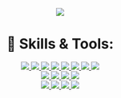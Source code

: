 <p align="center">
  <a href="https://github.com/lowlighter/metrics">
    <img src="https://metrics.lecoq.io/Tanzim66?template=classic&config.timezone=America%2FToronto">
  </a>
</p>

<h1 align="center"> 🔧 Skills & Tools: </h1>
<p align="center">
  <a href="https://www.oracle.com/ca-en/java/">
    <img src="https://img.shields.io/static/v1?style=for-the-badge&message=Java&color=007396&logo=Java&logoColor=FFFFFF&label=">
  </a>
  <a href="https://www.scala-lang.org/">
    <img src="https://img.shields.io/static/v1?style=for-the-badge&message=Scala&color=DC322F&logo=Scala&logoColor=FFFFFF&label=">
  </a>
  <a href="https://en.wikipedia.org/wiki/C_(programming_language)">
    <img src="https://img.shields.io/static/v1?style=for-the-badge&message=C&color=222222&logo=C&logoColor=A8B9CC&label=">
  </a>
  <a href="https://html.com/">
    <img src="https://img.shields.io/badge/HTML-E34F26?style=for-the-badge&logo=HTML5&logoColor=white">
  </a>
  <a href="https://www.w3schools.com/css/">
    <img src="https://img.shields.io/badge/CSS-1572B6?style=for-the-badge&logo=CSS3&logoColor=white">
  </a>
  <a href="https://sass-lang.com/">
    <img src="https://img.shields.io/static/v1?style=for-the-badge&message=Sass&color=CC6699&logo=Sass&logoColor=FFFFFF&label=">
  </a>
  <a href="https://www.javascript.com/"> 
    <img src="https://img.shields.io/static/v1?style=for-the-badge&message=JavaScript&color=FFFF00&logo=JavaScript&logoColor=000000&label="> 
  </a>
    <a href="https://reactjs.org/">
    <img src="https://img.shields.io/badge/react-61DAFB?&style=for-the-badge&logo=react&logoColor=121212">
  </a>
  <br>
  <a href="https://nodejs.org/en/">
    <img src="https://img.shields.io/badge/NODE.JS-339933?style=for-the-badge&logo=Node.js&logoColor=white">
  </a>
  <a href="https://expressjs.com/">
    <img src="https://img.shields.io/badge/express.js-000000?&style=for-the-badge&logo=Express&logoColor=white">
  </a>
  <a href="https://www.mongodb.com/">
    <img src="https://img.shields.io/static/v1?style=for-the-badge&message=MongoDB&color=47A248&logo=MongoDB&logoColor=FFFFFF&label=">
  </a>
  <a href="https://graphql.org/">
    <img src="https://img.shields.io/static/v1?style=for-the-badge&message=GraphQL&color=CC6699&logo=GraphQL&logoColor=FFFFFF&label=">
  </a>
  <br>
  <a href="https://code.visualstudio.com/">
    <img src="https://img.shields.io/badge/VS%20Code-007ACC?&style=for-the-badge&logo=visual-studio-code&logoColor=white">
  </a>
  <a href="https://git-scm.com/">
    <img src="https://img.shields.io/badge/git-F05032?&style=for-the-badge&logo=git&logoColor=white">
  </a>
  <a href="https://www.postman.com/">
    <img src="https://img.shields.io/static/v1?style=for-the-badge&message=Postman&color=FF6C37&logo=Postman&logoColor=FFFFFF&label=">
  </a>
  <a href="https://www.postman.com/">
    <img src="https://img.shields.io/static/v1?style=for-the-badge&message=Docker&color=2496ED&logo=Docker&logoColor=FFFFFF&label=">
  </a>
</p>
